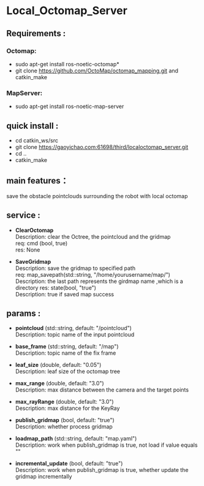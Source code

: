 # Local_Octomap_Server
## Requirements :
### Octomap:
- sudo apt-get install ros-noetic-octomap*
- git clone https://github.com/OctoMap/octomap_mapping.git and catkin_make
### MapServer:
- sudo apt-get install ros-noetic-map-server
## quick install :
- cd catkin_ws/src
- git clone https://gaoyichao.com:61698/third/localoctomap_server.git
- cd ..
- catkin_make
## main features：
save the obstacle pointclouds surrounding the robot with local octomap
## service :
- **ClearOctomap**  
Description: clear the Octree, the pointcloud and the gridmap  
req: cmd (bool, true)  
res: None  

- **SaveGridmap**  
Description: save the gridmap to specified path    
req: map_savepath(std::string, "/home/yourusername/map/")  
Description: the last path represents the girdmap name ,which is a directory 
res: state(bool, "true")  
Description: true if saved map success  

## params :
- **pointcloud** (std::string, default: "/pointcloud")  
Description: topic name of the input pointcloud  

- **base_frame** (std::string, default: "/map")  
Description: topic name of the fix frame  

- **leaf_size** (double, default: "0.05")  
Description: leaf size of the octomap tree  

- **max_range** (double, default: "3.0")  
Description: max distance between the camera and the target points  

- **max_rayRange** (double, default: "3.0")  
Description: max distance for the KeyRay

- **publish_gridmap** (bool, default: "true")  
Description: whether process gridmap

- **loadmap_path** (std::string, default: "map.yaml")  
Description: work when publish_gridmap is true, not load if value equals ""

- **incremental_update** (bool, default: "true")  
Description: work when publish_gridmap is true, whether update the gridmap incrementally